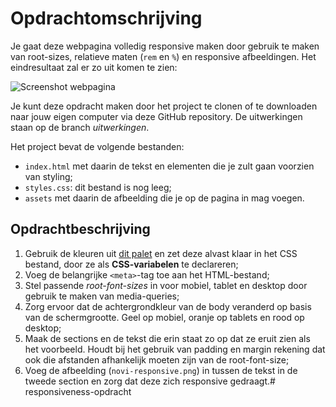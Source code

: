 # Opdrachtomschrijving

Je gaat deze webpagina volledig responsive maken door gebruik te maken van root-sizes, relatieve maten (`rem` en `%`) en responsive afbeeldingen. Het eindresultaat zal er zo uit komen te zien:

![Screenshot webpagina](assets/screenshot.gif)

Je kunt deze opdracht maken door het project te clonen of te downloaden naar jouw eigen computer via deze GitHub repository. De uitwerkingen staan op de branch _uitwerkingen_.

Het project bevat de volgende bestanden:
* `index.html` met daarin de tekst en elementen die je zult gaan voorzien van styling;
* `styles.css`: dit bestand is nog leeg;
* `assets` met daarin de afbeelding die je op de pagina in mag voegen.

## Opdrachtbeschrijving
1. Gebruik de kleuren uit [dit palet](https://coolors.co/f9c48b-f69051-f26d40-260803-fdefec) en zet deze alvast klaar in het CSS bestand, door ze als **CSS-variabelen** te declareren;
2. Voeg de belangrijke `<meta>`-tag toe aan het HTML-bestand;
3. Stel passende _root-font-sizes_ in voor mobiel, tablet en desktop door gebruik te maken van media-queries;
4. Zorg ervoor dat de achtergrondkleur van de body veranderd op basis van de schermgrootte. Geel op mobiel, oranje op tablets en rood op desktop;
5. Maak de sections en de tekst die erin staat zo op dat ze eruit zien als het voorbeeld. Houdt bij het gebruik van padding en margin rekening dat ook die afstanden afhankelijk moeten zijn van de root-font-size;
6. Voeg de afbeelding (`novi-responsive.png`) in tussen de tekst in de tweede section en zorg dat deze zich responsive gedraagt.# responsiveness-opdracht
